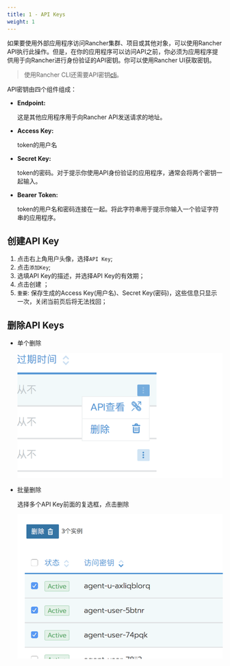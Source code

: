 ```yaml
---
title: 1 - API Keys
weight: 1
---
```


如果要使用外部应用程序访问Rancher集群、项目或其他对象，可以使用Rancher API执行此操作。但是，在你的应用程序可以访问API之前，你必须为应用程序提供用于向Rancher进行身份验证的API密钥。你可以使用Rancher UI获取密钥。

> 使用Rancher CLI还需要API密钥[cli](../cli)。

API密钥由四个组件组成：

- **Endpoint:**

    这是其他应用程序用于向Rancher API发送请求的地址。

- **Access Key:**

    token的用户名

- **Secret Key:**

    token的密码。对于提示你使用API身份验证的应用程序，通常会将两个密钥一起输入。

- **Bearer Token:**

    token的用户名和密码连接在一起。将此字符串用于提示你输入一个验证字符串的应用程序。

## 创建API Key

1. 点击右上角用户头像，选择`API Key`;
2. 点击`添加Key`;
3. 选填API Key的描述，并选择API Key的有效期；
4. 点击创建 ；
5. `重要`: 保存生成的Access Key(用户名)、Secret Key(密码)，这些信息只显示一次，关闭当前页后将无法找回；

## 删除API Keys

- 单个删除

  ![image-20180822224755807](_index.assets/image-20180822224755807.png)

- 批量删除

  选择多个API Key前面的复选框，点击删除

  ![image-20180822224637732](_index.assets/image-20180822224637732.png)
